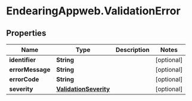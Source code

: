 # EndearingAppweb.ValidationError

## Properties
Name | Type | Description | Notes
------------ | ------------- | ------------- | -------------
**identifier** | **String** |  | [optional] 
**errorMessage** | **String** |  | [optional] 
**errorCode** | **String** |  | [optional] 
**severity** | [**ValidationSeverity**](ValidationSeverity.md) |  | [optional] 
